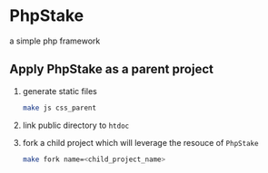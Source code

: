 PhpStake
========

a simple php framework

Apply PhpStake as a parent project
----------------------------

1. generate static files

	```bash
	make js css_parent
	```
2. link public directory to `htdoc`

3. fork a child project which will leverage the resouce of `PhpStake`

	```bash
	make fork name=<child_project_name>
	```